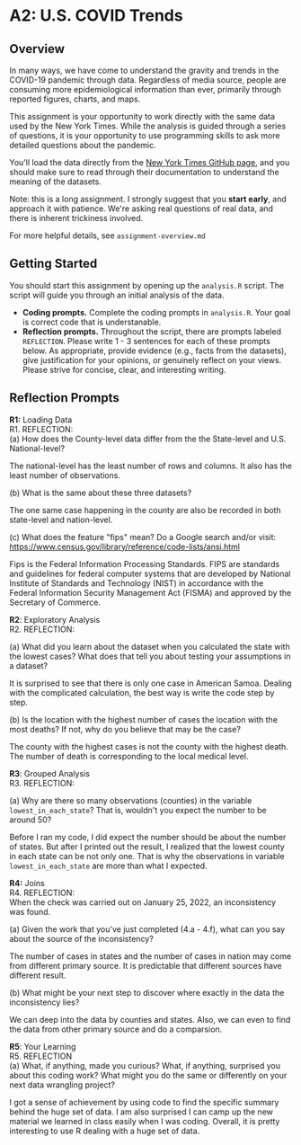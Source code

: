 # A2: U.S. COVID Trends

## Overview
In many ways, we have come to understand the gravity and trends in the COVID-19 pandemic through data. Regardless of media source, people are consuming more epidemiological information than ever, primarily through reported figures, charts, and maps.

This assignment is your opportunity to work directly with the same data used by the New York Times. While the analysis is guided through a series of questions, it is your opportunity to use programming skills to ask more detailed questions about the pandemic.

You'll load the data directly from the [New York Times GitHub page](https://github.com/nytimes/covid-19-data/), and you should make sure to read through their documentation to understand the meaning of the datasets.

Note: this is a long assignment. I strongly suggest that you **start early**, and approach it with patience. We're asking real questions of real data, and there is inherent trickiness involved.

For more helpful details, see `assignment-overview.md`

## Getting Started
You should start this assignment by opening up the `analysis.R` script. The script will guide you through an initial analysis of the data.

* **Coding prompts.** Complete the coding prompts in `analysis.R`.  Your goal is correct code that is understanable.
* **Reflection prompts.** Throughout the script, there are prompts labeled `REFLECTION`. Please write 1 - 3 sentences for each of these prompts below.
As appropriate, provide evidence (e.g., facts from the datasets), give justification for your opinions, or genuinely reflect on your views.  Please strive for concise, clear, and interesting writing.

## Reflection Prompts

**R1:** Loading Data  
 R1. REFLECTION:  
(a) How does the County-level data differ from the the State-level and U.S. National-level?

The national-level has the least number of rows and columns. It also has the least number of observations.

(b) What is the same about these three datasets?

The one same case happening in the county are also be recorded in both state-level and nation-level.

(c) What does the feature "fips" mean? Do a Google search and/or visit: https://www.census.gov/library/reference/code-lists/ansi.html

Fips is the Federal Information Processing Standards. FIPS are standards and guidelines for federal computer systems that are developed by National Institute of Standards and Technology (NIST) in accordance with the Federal Information Security Management Act (FISMA) and approved by the Secretary of Commerce.

**R2**: Exploratory Analysis  
R2. REFLECTION:   

(a) What did you learn about the dataset when you calculated the state with the lowest cases? What does that tell you about testing your assumptions in a dataset?

It is surprised to see that there is only one case in American Samoa. Dealing with the complicated calculation, the best way is write the code step by step.

(b) Is the location with the highest number of cases the location with the most deaths? If not, why do you believe that may be the case?

The county with the highest cases is not the county with the highest death. The number of death is corresponding to the local medical level.

**R3**: Grouped Analysis  
R3. REFLECTION:  

(a) Why are there so many observations (counties) in the variable `lowest_in_each_state`? That is, wouldn't you expect the number to be around 50?

Before I ran my code, I did expect the number should be about the number of states. But after I printed out the result, I realized that the lowest county in each state can be not only one. That is why the observations in variable `lowest_in_each_state` are more than what I expected.

**R4:** Joins  
R4. REFLECTION:   
When the check was carried out on January 25, 2022, an inconsistency was found.

(a) Given the work that you've just completed (4.a - 4.f), what can you say about the source of the inconsistency?

The number of cases in states and the number of cases in nation may come from different primary source. It is predictable that different sources have different result.

(b) What might be your next step to discover where exactly in the data the inconsistency lies?

We can deep into the data by counties and states. Also, we can even to find the data from other primary source and do a comparsion.

**R5**: Your Learning  
R5. REFLECTION    
(a) What, if anything, made you curious? What, if anything, surprised you about this coding work? What might you do the same or differently on your next data wrangling project?

I got a sense of achievement by using code to find the specific summary behind the huge set of data. I am also surprised I can camp up the new material we learned in class easily when I was coding. Overall, it is pretty interesting to use R dealing with a huge set of data.
